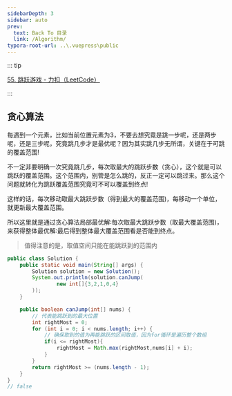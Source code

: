 ```yaml
---
sidebarDepth: 3
sidebar: auto
prev:
  text: Back To 目录
  link: /Algorithm/
typora-root-url: ..\.vuepress\public
---
```


::: tip

[55. 跳跃游戏 - 力扣（LeetCode）](https://leetcode.cn/problems/jump-game/description/)

:::



## 贪心算法

每遇到一个元素，比如当前位置元素为3，不要去想究竟是跳一步呢，还是两步呢，还是三步呢，究竟跳几步才是最优呢？因为其实跳几步无所谓，关键在于可跳的覆盖范围!

不一定非要明确一次究竟跳几步，每次取最大的跳跃步数（贪心），这个就是可以跳跃的覆盖范围。这个范围内，别管是怎么跳的，反正一定可以跳过来。那么这个问题就转化为跳跃覆盖范围究竟可不可以覆盖到终点!

这样的话，每次移动取最大跳跃步数（得到最大的覆盖范围)，每移动一个单位，就更新最大覆盖范围。

所以这里就是通过贪心算法局部最优解∶每次取最大跳跃步数（取最大覆盖范围)，来获得整体最优解∶最后得到整体最大覆盖范围看是否能到终点。

> 值得注意的是，取值空间只能在能跳跃到的范围内

```java
public class Solution {
    public static void main(String[] args) {
        Solution solution = new Solution();
        System.out.println(solution.canJump(
                new int[]{3,2,1,0,4}
        ));
    }

    public boolean canJump(int[] nums) {
        // 代表能跳跃到的最大位置
        int rightMost = 0;
        for (int i = 0; i < nums.length; i++) {
            // 确保取到的值为再能跳跃的区间取值，因为for循环是遍历整个数组
            if(i <= rightMost){
                rightMost = Math.max(rightMost,nums[i] + i);
            }
        }
        return rightMost >= (nums.length - 1);
    }
}
// false
```

